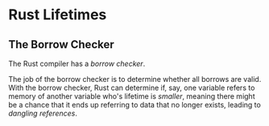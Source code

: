 # Rust Lifetimes

## The Borrow Checker

The Rust compiler has a *borrow checker*.

The job of the borrow checker is to determine whether all borrows are valid. With the borrow checker, Rust can determine if, say, one variable refers to memory of another variable who's lifetime is *smaller*, meaning there might be a chance that it ends up referring to data that no longer exists, leading to *dangling references*.
